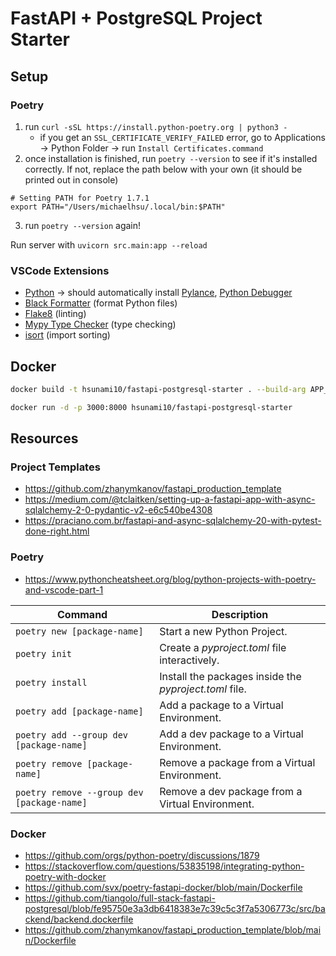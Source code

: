 # FastAPI + PostgreSQL Project Starter

## Setup

### Poetry

1. run `curl -sSL https://install.python-poetry.org | python3 -`
   - if you get an `SSL_CERTIFICATE_VERIFY_FAILED` error, go to Applications → Python Folder → run `Install Certificates.command`
2. once installation is finished, run `poetry --version` to see if it's installed correctly. If not, replace the path below with your own (it should be printed out in console)

```shell
# Setting PATH for Poetry 1.7.1
export PATH="/Users/michaelhsu/.local/bin:$PATH"
```

3. run `poetry --version` again!

Run server with `uvicorn src.main:app --reload`

### VSCode Extensions

- [Python](https://marketplace.visualstudio.com/items?itemName=ms-python.python) → should automatically install [Pylance](https://marketplace.visualstudio.com/items?itemName=ms-python.vscode-pylance), [Python Debugger](https://marketplace.visualstudio.com/items?itemName=ms-python.debugpy)
- [Black Formatter](https://marketplace.visualstudio.com/items?itemName=ms-python.black-formatter) (format Python files)
- [Flake8](https://marketplace.visualstudio.com/items?itemName=ms-python.flake8) (linting)
- [Mypy Type Checker](https://marketplace.visualstudio.com/items?itemName=ms-python.mypy-type-checker) (type checking)
- [isort](https://marketplace.visualstudio.com/items?itemName=ms-python.isort) (import sorting)

## Docker

```sh
docker build -t hsunami10/fastapi-postgresql-starter . --build-arg APP_ENV=development

docker run -d -p 3000:8000 hsunami10/fastapi-postgresql-starter
```

## Resources

### Project Templates
- https://github.com/zhanymkanov/fastapi_production_template
- https://medium.com/@tclaitken/setting-up-a-fastapi-app-with-async-sqlalchemy-2-0-pydantic-v2-e6c540be4308
- https://praciano.com.br/fastapi-and-async-sqlalchemy-20-with-pytest-done-right.html

### Poetry

- https://www.pythoncheatsheet.org/blog/python-projects-with-poetry-and-vscode-part-1

| Command                                    | Description                                            |
| ------------------------------------------ | ------------------------------------------------------ |
| `poetry new [package-name]`                | Start a new Python Project.                            |
| `poetry init`                              | Create a *pyproject.toml* file interactively.          |
| `poetry install`                           | Install the packages inside the *pyproject.toml* file. |
| `poetry add [package-name]`                | Add a package to a Virtual Environment.                |
| `poetry add --group dev [package-name]`    | Add a dev package to a Virtual Environment.            |
| `poetry remove [package-name]`             | Remove a package from a Virtual Environment.           |
| `poetry remove --group dev [package-name]` | Remove a dev package from a Virtual Environment.       |

### Docker
- https://github.com/orgs/python-poetry/discussions/1879
- https://stackoverflow.com/questions/53835198/integrating-python-poetry-with-docker
- https://github.com/svx/poetry-fastapi-docker/blob/main/Dockerfile
- https://github.com/tiangolo/full-stack-fastapi-postgresql/blob/fe95750e3a3db6418383e7c39c5c3f7a5306773c/src/backend/backend.dockerfile
- https://github.com/zhanymkanov/fastapi_production_template/blob/main/Dockerfile